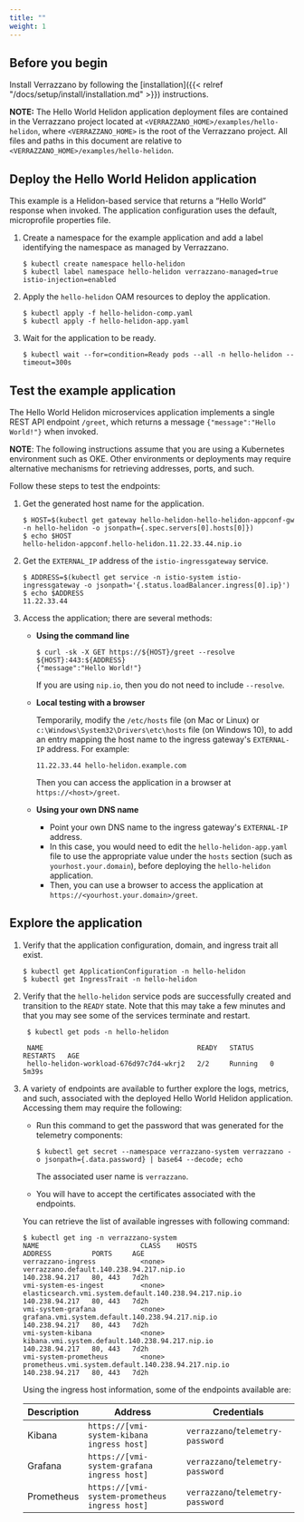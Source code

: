 ```yaml
---
title: ""
weight: 1
---
```


## Before you begin

Install Verrazzano by following the [installation]({{< relref "/docs/setup/install/installation.md" >}}) instructions.

**NOTE:** The Hello World Helidon application deployment files are contained in the Verrazzano project located at `<VERRAZZANO_HOME>/examples/hello-helidon`, where `<VERRAZZANO_HOME>` is the root of the Verrazzano project. All files and paths in this document are relative to `<VERRAZZANO_HOME>/examples/hello-helidon`.

## Deploy the Hello World Helidon application

This example is a Helidon-based service that returns a “Hello World” response when invoked. The application configuration uses the default, microprofile properties file.

1. Create a namespace for the example application and add a label identifying the namespace as managed by Verrazzano.
   ```
   $ kubectl create namespace hello-helidon
   $ kubectl label namespace hello-helidon verrazzano-managed=true istio-injection=enabled
   ```

1. Apply the `hello-helidon` OAM resources to deploy the application.
   ```
   $ kubectl apply -f hello-helidon-comp.yaml
   $ kubectl apply -f hello-helidon-app.yaml
   ```

1. Wait for the application to be ready.
   ```
   $ kubectl wait --for=condition=Ready pods --all -n hello-helidon --timeout=300s
   ```

## Test the example application

The Hello World Helidon microservices application implements a single REST API endpoint `/greet`, which returns a message `{"message":"Hello World!"}` when invoked.

**NOTE**:  The following instructions assume that you are using a Kubernetes
environment such as OKE.  Other environments or deployments may require alternative mechanisms for retrieving addresses,
ports, and such.

Follow these steps to test the endpoints:

1. Get the generated host name for the application.

   ```
   $ HOST=$(kubectl get gateway hello-helidon-hello-helidon-appconf-gw -n hello-helidon -o jsonpath={.spec.servers[0].hosts[0]})
   $ echo $HOST
   hello-helidon-appconf.hello-helidon.11.22.33.44.nip.io
   ```

1. Get the `EXTERNAL_IP` address of the `istio-ingressgateway` service.
   ```
   $ ADDRESS=$(kubectl get service -n istio-system istio-ingressgateway -o jsonpath='{.status.loadBalancer.ingress[0].ip}')
   $ echo $ADDRESS
   11.22.33.44
   ```   

1. Access the application; there are several methods:

   * **Using the command line**
     ```
     $ curl -sk -X GET https://${HOST}/greet --resolve ${HOST}:443:${ADDRESS}
     {"message":"Hello World!"}
     ```
     If you are using `nip.io`, then you do not need to include `--resolve`.
   * **Local testing with a browser**

     Temporarily, modify the `/etc/hosts` file (on Mac or Linux)
     or `c:\Windows\System32\Drivers\etc\hosts` file (on Windows 10),
     to add an entry mapping the host name to the ingress gateway's `EXTERNAL-IP` address.
     For example:
     ```
     11.22.33.44 hello-helidon.example.com
     ```
     Then you can access the application in a browser at `https://<host>/greet`.

   * **Using your own DNS name**
     * Point your own DNS name to the ingress gateway's `EXTERNAL-IP` address.
     * In this case, you would need to edit the `hello-helidon-app.yaml` file
       to use the appropriate value under the `hosts` section (such as `yourhost.your.domain`),
       before deploying the `hello-helidon` application.
     * Then, you can use a browser to access the application at `https://<yourhost.your.domain>/greet`.

## Explore the application

1. Verify that the application configuration, domain, and ingress trait all exist.
   ```
   $ kubectl get ApplicationConfiguration -n hello-helidon
   $ kubectl get IngressTrait -n hello-helidon
   ```   

1. Verify that the `hello-helidon` service pods are successfully created and transition to the `READY` state.
   Note that this may take a few minutes and that you may see some of the services terminate and restart.
   ```
    $ kubectl get pods -n hello-helidon

    NAME                                      READY   STATUS    RESTARTS   AGE
    hello-helidon-workload-676d97c7d4-wkrj2   2/2     Running   0          5m39s
   ```
1. A variety of endpoints are available to further explore the logs, metrics, and such, associated with
the deployed Hello World Helidon application.  Accessing them may require the following:

    - Run this command to get the password that was generated for the telemetry components:
        ```
        $ kubectl get secret --namespace verrazzano-system verrazzano -o jsonpath={.data.password} | base64 --decode; echo
        ```
        The associated user name is `verrazzano`.

    - You will have to accept the certificates associated with the endpoints.

    You can retrieve the list of available ingresses with following command:

    ```
    $ kubectl get ing -n verrazzano-system
    NAME                         CLASS    HOSTS                                                    ADDRESS          PORTS     AGE
    verrazzano-ingress           <none>   verrazzano.default.140.238.94.217.nip.io                 140.238.94.217   80, 443   7d2h
    vmi-system-es-ingest         <none>   elasticsearch.vmi.system.default.140.238.94.217.nip.io   140.238.94.217   80, 443   7d2h
    vmi-system-grafana           <none>   grafana.vmi.system.default.140.238.94.217.nip.io         140.238.94.217   80, 443   7d2h
    vmi-system-kibana            <none>   kibana.vmi.system.default.140.238.94.217.nip.io          140.238.94.217   80, 443   7d2h
    vmi-system-prometheus        <none>   prometheus.vmi.system.default.140.238.94.217.nip.io      140.238.94.217   80, 443   7d2h
    ```  

    Using the ingress host information, some of the endpoints available are:

    | Description| Address | Credentials |
    | --- | --- | --- |
    | Kibana | `https://[vmi-system-kibana ingress host]` | `verrazzano`/`telemetry-password` |
    | Grafana | `https://[vmi-system-grafana ingress host]` | `verrazzano`/`telemetry-password` |
    | Prometheus | `https://[vmi-system-prometheus ingress host]` | `verrazzano`/`telemetry-password` |    
